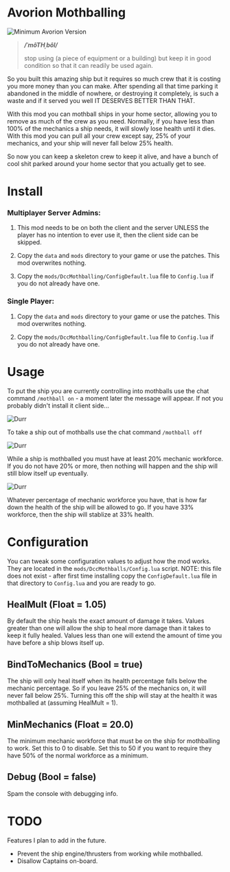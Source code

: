 # Avorion Mothballing

![Minimum Avorion Version](https://img.shields.io/badge/avorion-0.20.4-red.svg)

> ***/ˈmôTHˌbôl/***
>
> stop using (a piece of equipment or a building) but keep it in good condition so that it can readily be used again.

So you built this amazing ship but it requires so much crew that it is costing
you more money than you can make. After spending all that time parking it
abandoned in the middle of nowhere, or destroying it completely, is such a waste
and if it served you well IT DESERVES BETTER THAN THAT.

With this mod you can mothball ships in your home sector, allowing you to remove
as much of the crew as you need. Normally, if you have less than 100% of the
mechanics a ship needs, it will slowly lose health until it dies. With this mod
you can pull all your crew except say, 25% of your mechanics, and your ship will
never fall below 25% health.

So now you can keep a skeleton crew to keep it alive, and have a bunch of cool
shit parked around your home sector that you actually get to see.

# Install

### Multiplayer Server Admins:

1. This mod needs to be on both the client and the server UNLESS the player has
no intention to ever use it, then the client side can be skipped.

2. Copy the `data` and `mods` directory to your game or use the patches. This mod overwrites
nothing.

3. Copy the `mods/DccMothballing/ConfigDefault.lua` file to `Config.lua` if you
do not already have one.

### Single Player:

1. Copy the `data` and `mods` directory to your game or use the patches. This mod overwrites
nothing.

2. Copy the `mods/DccMothballing/ConfigDefault.lua` file to `Config.lua` if you
do not already have one.


# Usage

To put the ship you are currently controlling into mothballs use the chat
command `/mothball on` - a moment later the message will appear. If not you
probably didn't install it client side...

![Durr](http://i.imgur.com/qp9sXzS.png)

To take a ship out of mothballs use the chat command `/mothball off`

![Durr](http://i.imgur.com/JjvF86t.png)

While a ship is mothballed you must have at least 20% mechanic workforce. If you
do not have 20% or more, then nothing will happen and the ship will still blow
itself up eventually.

![Durr](http://i.imgur.com/4zG9ZcS.jpg)

Whatever percentage of mechanic workforce you have, that is how far down the
health of the ship will be allowed to go. If you have 33% workforce, then the
ship will stablize at 33% health.

# Configuration

You can tweak some configuration values to adjust how the mod works. They are
located in the `mods/DccMothballs/Config.lua` script. NOTE: this file does not
exist - after first time installing copy the `ConfigDefault.lua` file in that
directory to `Config.lua` and you are ready to go.

## HealMult (Float = 1.05)

By default the ship heals the exact amount of damage it takes. Values greater
than one will allow the ship to heal more damage than it takes to keep it fully
healed. Values less than one will extend the amount of time you have before a
ship blows itself up.

## BindToMechanics (Bool = true)

The ship will only heal itself when its health percentage falls below the
mechanic percentage. So if you leave 25% of the mechanics on, it will never
fall below 25%. Turning this off the ship will stay at the health it was
mothballed at (assuming HealMult = 1).

## MinMechanics (Float = 20.0)

The minimum mechanic workforce that must be on the ship for mothballing to work.
Set this to 0 to disable. Set this to 50 if you want to require they have 50%
of the normal workforce as a minimum.

## Debug (Bool = false)

Spam the console with debugging info.

# TODO

Features I plan to add in the future.

* Prevent the ship engine/thrusters from working while mothballed.
* Disallow Captains on-board.
